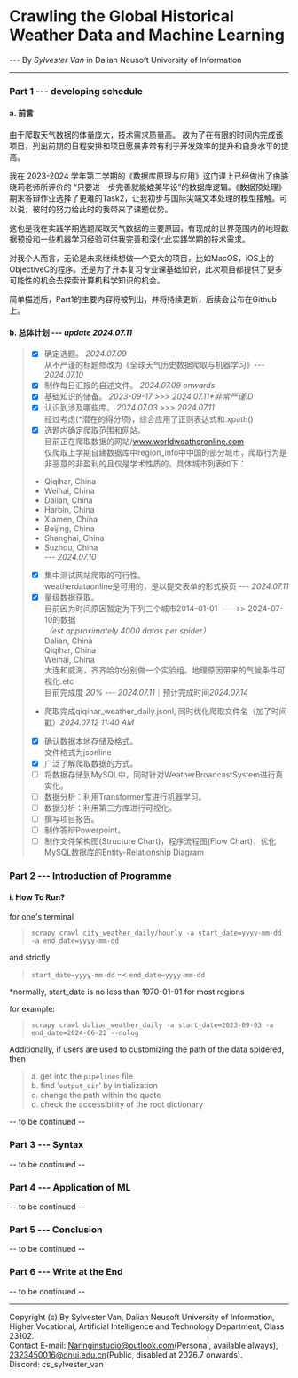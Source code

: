 # Crawling the Global Historical Weather Data and Machine Learning

--- By *Sylvester Van* in Dalian Neusoft University of Information

***

### Part 1 --- developing schedule

#### a. 前言

由于爬取天气数据的体量庞大，技术需求质量高。 故为了在有限的时间内完成该项目，列出前期的日程安排和项目愿景非常有利于开发效率的提升和自身水平的提高。</br>

我在 2023-2024 学年第二学期的《数据库原理与应用》这门课上已经做出了由骆晓莉老师所评价的 “只要进一步完善就能媲美毕设”的数据库逻辑。《数据预处理》期末答辩作业选择了更难的Task2，让我初步与国际尖端文本处理的模型接触。可以说，彼时的努力给此时的我带来了课题优势。</br>

这也是我在实践学期选题爬取天气数据的主要原因，有现成的世界范围内的地理数据预设和一些机器学习经验可供我完善和深化此实践学期的技术需求。</br>

对我个人而言，无论是未来继续想做一个更大的项目，比如MacOS，iOS上的ObjectiveC的程序。还是为了升本复习专业课基础知识，此次项目都提供了更多可能性的机会去探索计算机科学知识的机会。</br>

简单描述后，Part1的主要内容将被列出，并将持续更新，后续会公布在Github上。

#### b. 总体计划 --- *update 2024.07.11*

>- [x] 确定选题。 *2024.07.09* </br> 从不严谨的标题修改为《全球天气历史数据爬取与机器学习》--- *2024.07.10*
>- [x] 制作每日汇报的自述文件。 *2024.07.09 onwards* 
>- [x] 基础知识的储备。 *2023-09-17 >>> 2024.07.11\*非常严谨:D*
>- [x] 认识到涉及哪些库。 *2024.07.03 >>> 2024.07.11* </br> 经过考虑(*潜在的得分项)，综合应用了正则表达式和.xpath()
>- [x] 选题内确定爬取范围和网站。 </br> 目前正在爬取数据的网站/www.worldweatheronline.com </br> 仅爬取上学期自建数据库中region_info中中国的部分城市，爬取行为是非恶意的非盈利的且仅是学术性质的。具体城市列表如下：
>- Qiqihar, China
>- Weihai, China
>- Dalian, China
>- Harbin, China
>- Xiamen, China
>- Beijing, China
>- Shanghai, China
>- Suzhou, China </br> --- *2024.07.10*
>- [x] 集中测试网站爬取的可行性。</br> weatherdataonline是可用的，是以提交表单的形式换页 --- *2024.07.11* </br> 
>- [x] 量级数据获取。</br> 目前因为时间原因暂定为下列三个城市2014-01-01 --->> 2024-07-10的数据 </br>*（est.approximately 4000 datas per spider）* </br> Dalian, China </br> Qiqihar, China </br> Weihai, China </br> 大连和威海，齐齐哈尔分别做一个实验组。地理原因带来的气候条件可视化.etc </br> 目前完成度 *20%* --- *2024.07.11*｜预计完成时间*2024.07.14*
>- 爬取完成qiqihar_weather_daily.jsonl, 同时优化爬取文件名（加了时间戳）*2024.07.12 11:40 AM*
>- [x] 确认数据本地存储及格式。</br> 文件格式为jsonline
>- [x] 广泛了解爬取数据的方式。
>- [ ] 将数据存储到MySQL中，同时针对WeatherBroadcastSystem进行真实化。
>- [ ] 数据分析：利用Transformer库进行机器学习。
>- [ ] 数据分析：利用第三方库进行可视化。
>- [ ] 撰写项目报告。
>- [ ] 制作答辩Powerpoint。
>- [ ] 制作文件架构图(Structure Chart)，程序流程图(Flow Chart)，优化MySQL数据库的Entity-Relationship Diagram

### Part 2 --- Introduction of Programme

#### i. How To Run?

for one's terminal

> `scrapy crawl city_weather_daily/hourly -a start_date=yyyy-mm-dd -a end_date=yyyy-mm-dd` </br>

and strictly

> `start_date=yyyy-mm-dd` =< `end_date=yyyy-mm-dd` 

*normally, start_date is no less than 1970-01-01 for most regions

for example:

> `scrapy crawl dalian_weather_daily -a start_date=2023-09-03 -a end_date=2024-06-22 --nolog`

Additionally, if users are used to customizing the path of the data spidered, then

> a. get into the `pipelines` file </br>
> b. find '`output_dir`' by initialization </br>
> c. change the path within the quote </br>
> d. check the accessibility of the root dictionary </br>

-- to be continued --

### Part 3 --- Syntax

-- to be continued --

### Part 4 --- Application of ML

-- to be continued --

### Part 5 --- Conclusion

-- to be continued --

### Part 6 --- Write at the End

-- to be continued --

***

Copyright (c) By Sylvester Van, Dalian Neusoft University of Information, Higher Vocational, Artificial Intelligence and Technology Department, Class 23102. </br>
Contact E-mail: Naringinstudio@outlook.com(Personal, available always), 2323450016@dnui.edu.cn(Public, disabled at 2026.7 onwards). </br>
Discord: cs_sylvester_van
